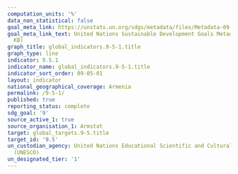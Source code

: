 ```yaml
---
computation_units: '%'
data_non_statistical: false
goal_meta_link: https://unstats.un.org/sdgs/metadata/files/Metadata-09-05-01.pdf
goal_meta_link_text: United Nations Sustainable Development Goals Metadata (PDF 382
  KB)
graph_title: global_indicators.9-5-1.title
graph_type: line
indicator: 9.5.1
indicator_name: global_indicators.9-5-1.title
indicator_sort_order: 09-05-01
layout: indicator
national_geographical_coverage: Armenia
permalink: /9-5-1/
published: true
reporting_status: complete
sdg_goal: '9'
source_active_1: true
source_organisation_1: Armstat
target: global_targets.9-5.title
target_id: '9.5'
un_custodian_agency: United Nations Educational Scientific and Cultural Organization
  (UNESCO)
un_designated_tier: '1'
---
```

